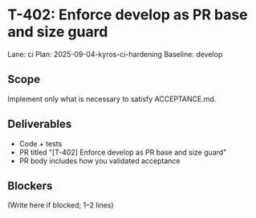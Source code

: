 # T-402: Enforce develop as PR base and size guard
Lane: ci
Plan: 2025-09-04-kyros-ci-hardening
Baseline: develop

## Scope
Implement only what is necessary to satisfy ACCEPTANCE.md.

## Deliverables
- Code + tests
- PR titled "[T-402] Enforce develop as PR base and size guard"
- PR body includes how you validated acceptance

## Blockers
(Write here if blocked; 1–2 lines)
